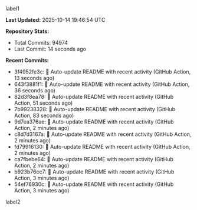 
label1 
<!-- ACTIVITY_START -->
**Last Updated:** 2025-10-14 19:46:54 UTC

**Repository Stats:**
- Total Commits: 94974
- Last Commit: 14 seconds ago

**Recent Commits:**
- 3f4952fe3c: 🤖 Auto-update README with recent activity (GitHub Action, 13 seconds ago)
- 643f3881f1: 🤖 Auto-update README with recent activity (GitHub Action, 36 seconds ago)
- 82d3f8ea78: 🤖 Auto-update README with recent activity (GitHub Action, 51 seconds ago)
- 7b99238328: 🤖 Auto-update README with recent activity (GitHub Action, 83 seconds ago)
- 9d7ea376ae: 🤖 Auto-update README with recent activity (GitHub Action, 2 minutes ago)
- c8d7d3167a: 🤖 Auto-update README with recent activity (GitHub Action, 2 minutes ago)
- fd79916130: 🤖 Auto-update README with recent activity (GitHub Action, 2 minutes ago)
- ca7fbebe64: 🤖 Auto-update README with recent activity (GitHub Action, 2 minutes ago)
- b923b76cc7: 🤖 Auto-update README with recent activity (GitHub Action, 3 minutes ago)
- 54ef76930c: 🤖 Auto-update README with recent activity (GitHub Action, 3 minutes ago)
<!-- ACTIVITY_END -->

label2
